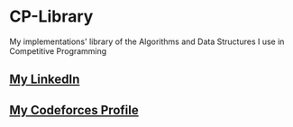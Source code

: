 # CP-Library
My implementations' library of the Algorithms and Data Structures I use in Competitive Programming

## [My LinkedIn](https://linkedin.com/in/mohamed-ilyes-ltifi)
## [My Codeforces Profile](https://codeforces.com/profile/GLAYS)
